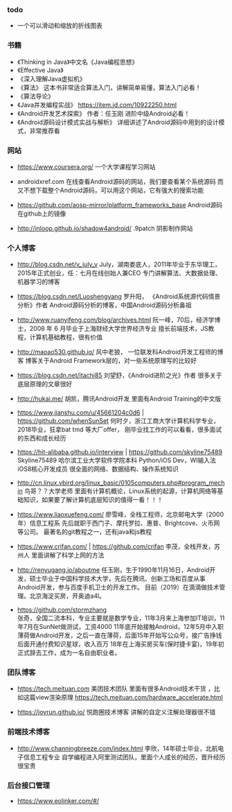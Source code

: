 ### todo
* 一个可以滑动和缩放的折线图表


### 书籍
* 《Thinking in Java》中文名《Java编程思想》
* 《Effective Java》
* 《深入理解Java虚拟机》
* 《算法》 这本书非常适合算法入门，讲解简单易懂，算法入门必看！
* 《算法导论》
* 《Java并发编程实战》 https://item.jd.com/10922250.html
* 《Android开发艺术探索》 作者：任玉刚 进阶中级Android必看！
* 《Android源码设计模式实战与解析》 详细讲述了Android源码中用到的设计模式，非常推荐看


### 网站
* https://www.coursera.org/
 一个大学课程学习网站

* androidxref.com
  在线查看Android源码的网站，我们要查看某个系统源码
  而又不想下载整个Android源码，可以用这个网站，它有强大的搜索功能

* https://github.com/aosp-mirror/platform_frameworks_base 
  Android源码在github上的镜像

* http://inloop.github.io/shadow4android/
  .9patch 阴影制作网站

### 个人博客
* http://blog.csdn.net/v_july_v
  July，湖南娄底人，2011年毕业于东华理工，2015年正式创业，任：七月在线创始人兼CEO
  专门讲解算法、大数据处理、机器学习的博客

* https://blog.csdn.net/Luoshengyang
  罗升阳， 《Android系统源代码情景分析》作者
  Android源码分析的博客，中国Android源码分析鼻祖

* http://www.ruanyifeng.com/blog/archives.html
  阮一峰，70后，经济学博士，2008 年 6 月毕业于上海财经大学世界经济专业
  擅长前端技术，JS教程，计算机基础教程，很有价值

* http://maoao530.github.io/
  风中老狼， 一位联发科Android开发工程师的博客
  博客关于Android Framework层的，对一些系统原理写的比较好

* https://blog.csdn.net/itachi85
 刘望舒，《Android进阶之光》作者
 很多关于底层原理的文章很好

* http://hukai.me/
 胡凯，腾讯Android开发
 里面有Android Training的中文版

* https://www.jianshu.com/u/45661204c0d6  | https://github.com/whenSunSet
 何时夕，浙江工商大学计算机科学专业，2018毕业，狂拿bat tmd 等大厂offer，
 刚毕业找工作的可以看看，很多面试的东西和成长经历

* https://hit-alibaba.github.io/interview | https://github.com/skyline75489
  Skyline75489 哈尔滨工业大学软件学院本科  Python/iOS Dev，WI输入法iOS8核心开发成员
  很全面的网络、数据结构、操作系统知识

* http://cn.linux.vbird.org/linux_basic/0105computers.php#program_mechin
  鸟哥？？大学老师
  里面有计算机概论，Linux系统的起源，计算机网络等基础知识，如果要了解计算机底层知识的值得一看！！！

* https://www.liaoxuefeng.com/
  廖雪峰，全栈工程师，北京邮电大学（2000年）信息工程系
  先后就职于西门子、摩托罗拉、惠普、Brightcove、火币网等公司。
  最著名的git教程之一，还有java和js教程

* https://www.crifan.com/ | https://github.com/crifan
  李茂，全栈开发，苏州人
  里面讲解了科学上网的方法
  
* http://renyugang.io/aboutme
  任玉刚，生于1990年11月16日，Android开发，硕士毕业于中国科学技术大学，先后在腾讯、创新工场和百度从事Android开发，参与百度手机卫士的开发工作。
  目前（2019）在滴滴做技术管理。北京海淀买房，开奥迪a4l。

* https://github.com/stormzhang  
  张奇，全国二流本科，专业主要就是数学专业，11年3月来上海参加IT培训，11年7月在SunNet做测试，工资4000
  11年底开始接触Android，12年5月中入职薄荷做Android开发，之后一直在薄荷，后面15年开始写公众号，接广告挣钱
  后面开通付费知识星球，收入百万
  18年在上海买房买车(保时捷卡宴)，19年初正式辞去工作，成为一名自由职业者。
  

### 团队博客

* https://tech.meituan.com
  美团技术团队
  里面有很多Android技术干货 ，比如这篇view渲染原理 https://tech.meituan.com/hardware_accelerate.html

* https://joyrun.github.io/
  悦跑圈技术博客
  讲解的自定义注解处理器很不错


### 前端技术博客
* http://www.channingbreeze.com/index.html
  李欣，14年硕士毕业，北航电子信息工程专业
  自学编程进入阿里测试团队，里面个人成长的经历，晋升经历很宝贵
  
  
### 后台接口管理
* https://www.eolinker.com/#/